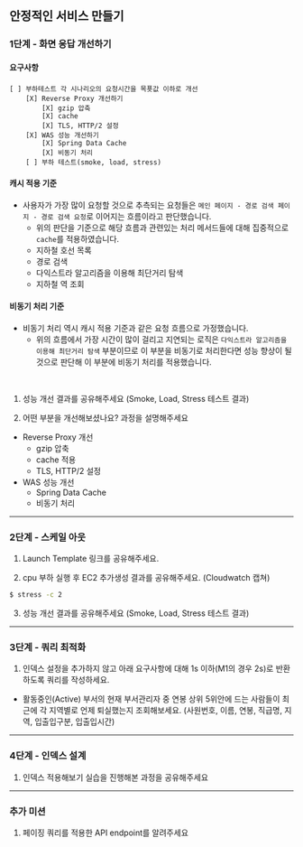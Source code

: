 ## 안정적인 서비스 만들기
### 1단계 - 화면 응답 개선하기
#### 요구사항
```
[ ] 부하테스트 각 시나리오의 요청시간을 목푯값 이하로 개선
    [X] Reverse Proxy 개선하기
        [X] gzip 압축
        [X] cache
        [X] TLS, HTTP/2 설정
    [X] WAS 성능 개선하기
        [X] Spring Data Cache
        [X] 비동기 처리
    [ ] 부하 테스트(smoke, load, stress)
```

#### 캐시 적용 기준
* 사용자가 가장 많이 요청할 것으로 추측되는 요청들은 `메인 페이지 - 경로 검색 페이지 - 경로 검색 요청`로 이어지는 흐름이라고 판단했습니다.
  * 위의 판단을 기준으로 해당 흐름과 관련있는 처리 메서드들에 대해 집중적으로 `cache`를 적용하였습니다.
  * 지하철 호선 목록
  * 경로 검색
  * 다익스트라 알고리즘을 이용해 최단거리 탐색
  * 지하철 역 조회

#### 비동기 처리 기준
* 비동기 처리 역시 캐시 적용 기준과 같은 요청 흐름으로 가정했습니다.
  * 위의 흐름에서 가장 시간이 많이 걸리고 지연되는 로직은 `다익스트라 알고리즘을 이용해 최단거리 탐색` 부분이므로 이 부분을 비동기로 처리한다면 
    성능 향상이 될 것으로 판단해 이 부분에 비동기 처리를 적용했습니다.

<br />

1. 성능 개선 결과를 공유해주세요 (Smoke, Load, Stress 테스트 결과)

2. 어떤 부분을 개선해보셨나요? 과정을 설명해주세요
* Reverse Proxy 개선
  * gzip 압축
  * cache 적용
  * TLS, HTTP/2 설정
* WAS 성능 개선
  * Spring Data Cache
  * 비동기 처리
---

### 2단계 - 스케일 아웃

1. Launch Template 링크를 공유해주세요.

2. cpu 부하 실행 후 EC2 추가생성 결과를 공유해주세요. (Cloudwatch 캡쳐)

```sh
$ stress -c 2
```

3. 성능 개선 결과를 공유해주세요 (Smoke, Load, Stress 테스트 결과)

---

### 3단계 - 쿼리 최적화

1. 인덱스 설정을 추가하지 않고 아래 요구사항에 대해 1s 이하(M1의 경우 2s)로 반환하도록 쿼리를 작성하세요.

- 활동중인(Active) 부서의 현재 부서관리자 중 연봉 상위 5위안에 드는 사람들이 최근에 각 지역별로 언제 퇴실했는지 조회해보세요. (사원번호, 이름, 연봉, 직급명, 지역, 입출입구분, 입출입시간)

---

### 4단계 - 인덱스 설계

1. 인덱스 적용해보기 실습을 진행해본 과정을 공유해주세요

---

### 추가 미션

1. 페이징 쿼리를 적용한 API endpoint를 알려주세요
